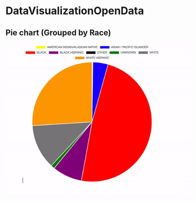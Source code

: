 # DataVisualizationOpenData

## Pie chart (Grouped by Race)
![alt text](https://github.com/PaulAlarcon/DataVisualizationOpenData/blob/master/gifs/pie_chart_1.gif)

